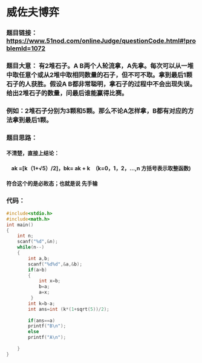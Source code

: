 # 威佐夫博弈

### 题目链接：https://www.51nod.com/onlineJudge/questionCode.html#!problemId=1072



### 题目大意：  有2堆石子。A B两个人轮流拿，A先拿。每次可以从一堆中取任意个或从2堆中取相同数量的石子，但不可不取。拿到最后1颗石子的人获胜。假设A B都非常聪明，拿石子的过程中不会出现失误。给出2堆石子的数量，问最后谁能赢得比赛。 

###   例如：2堆石子分别为3颗和5颗。那么不论A怎样拿，B都有对应的方法拿到最后1颗。 



### 题目思路：  

#### 不清楚，直接上结论：

####     ak =[k（1+√5）/2]，bk= ak + k  （k=0，1，2，…,n 方括号表示取整函数) 

#### 符合这个的是必败态；也就是说 先手输

### 代码：

```c++
#include<stdio.h>
#include<math.h>
int main()
{
	int n;
	scanf("%d",&n);
	while(n--)
	{
		int a,b;
		scanf("%d%d",&a,&b);
		if(a>b)
		{
			int x=b;
			b=a;
			a=x;
		 } 
		int k=b-a;
		int ans=int (k*(1+sqrt(5))/2);
		
		if(ans==a)
		printf("B\n");
		else
		printf("A\n");
		
	}
}
```

​                         
